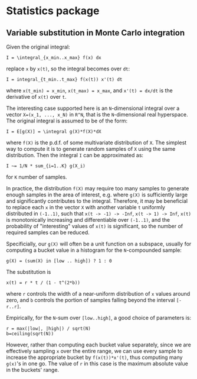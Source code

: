 # Statistics package

## Variable substitution in Monte Carlo integration

Given the original integral:

```
I = \integral_{x_min..x_max} f(x) dx
```

replace `x` by `x(t)`, so the integral becomes over `dt`:

```
I = integral_{t_min..t_max} f(x(t)) x'(t) dt
```

where `x(t_min) = x_min`, `x(t_max) = x_max`, and `x'(t) = dx/dt` is the
derivative of `x(t)` over `t`.

The interesting case supported here is an `N`-dimensional integral over a vector
`X=(x_1, ..., x_N)` in `R^N`, that is the `N`-dimensional real hyperspace. The
original integral is assumed to be of the form:

```
I = E[g(X)] = \integral g(X)*f(X)*dX
```

where `f(X)` is the p.d.f. of some multivariate distribution of `X`.  The
simplest way to compute it is to generate random samples of `X` using the same
distribution.  Then the integral `I` can be approximated as:

```
I ~= 1/N * sum_{i=1..K} g(X_i)
```

for `K` number of samples.

In practice, the distribution `f(X)` may require too many samples to generate
enough samples in the area of interest, e.g. where `g(X)` is sufficiently large
and significantly contributes to the integral. Therefore, it may be beneficial
to replace each `x` in the vector `X` with another variable `t` uniformly
distributed in `(-1..1)`, such that `x(t -> -1) -> -Inf`, `x(t -> 1) -> Inf`,
`x(t)` is monotonically increasing and differentiable over `(-1..1)`, and the
probability of "interesting" values of `x(t)` is significant, so the number of
required samples can be reduced.

Specificially, our `g(X)` will often be a unit function on a subspace, usually
for computing a bucket value in a histogram for the `N`-compounded sample:

```
g(X) = (sum(X) in [low .. high]) ? 1 : 0
```

The substitution is
```
x(t) = r * t / (1 - t^(2*b))
```

where `r` controls the width of a near-uniform distribution of `x` values around
zero, and `b` controls the portion of samples falling beyond the interval
`[-r..r]`.

Empirically, for the `N`-sum over `[low..high]`, a good choice of parameters is:

```
r = max(|low|, |high|) / sqrt(N)
b=ceiling(sqrt(N))
```

However, rather than computing each bucket value separately, since we are
effectively sampling `x` over the entire range, we can use every sample to
increase the appropriate bucket by `f(x(t))*x'(t)`, thus computing many `g(x)`'s
in one go. The value of `r` in this case is the maximum absolute value in the
buckets' range.

